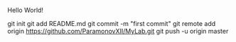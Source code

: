 Hello World!

git init
git add README.md
git commit -m "first commit"
git remote add origin https://github.com/ParamonovXII/MyLab.git
git push -u origin master
